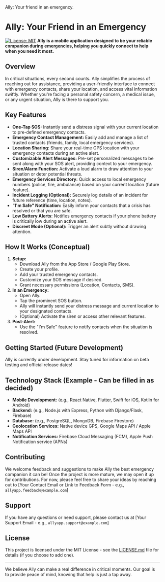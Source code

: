 Ally: Your friend in an emergency.

# Ally: Your Friend in an Emergency

[![License: MIT](https://img.shields.io/badge/License-MIT-yellow.svg)](https://opensource.org/licenses/MIT) **Ally is a mobile application designed to be your reliable companion during emergencies, helping you quickly connect to help when you need it most.**

## Overview

In critical situations, every second counts. Ally simplifies the process of reaching out for assistance, providing a user-friendly interface to connect with emergency contacts, share your location, and access vital information swiftly. Whether you're facing a personal safety concern, a medical issue, or any urgent situation, Ally is there to support you.

## Key Features

* **One-Tap SOS:** Instantly send a distress signal with your current location to pre-defined emergency contacts.
* **Emergency Contact Management:** Easily add and manage a list of trusted contacts (friends, family, local emergency services).
* **Location Sharing:** Share your real-time GPS location with your emergency contacts during an active alert.
* **Customizable Alert Messages:** Pre-set personalized messages to be sent along with your SOS alert, providing context to your emergency.
* **Siren/Alarm Function:** Activate a loud alarm to draw attention to your situation or deter potential threats.
* **Emergency Services Directory:** Quick access to local emergency numbers (police, fire, ambulance) based on your current location (future feature).
* **Incident Logging (Optional):** Securely log details of an incident for future reference (time, location, notes).
* **"I'm Safe" Notification:** Easily inform your contacts that a crisis has resolved or that you are safe.
* **Low Battery Alerts:** Notifies emergency contacts if your phone battery is critically low during an active alert.
* **Discreet Mode (Optional):** Trigger an alert subtly without drawing attention.

## How It Works (Conceptual)

1.  **Setup:**
    * Download Ally from the App Store / Google Play Store.
    * Create your profile.
    * Add your trusted emergency contacts.
    * Customize your SOS message if desired.
    * Grant necessary permissions (Location, Contacts, SMS).
2.  **In an Emergency:**
    * Open Ally.
    * Tap the prominent SOS button.
    * Ally will instantly send your distress message and current location to your designated contacts.
    * (Optional) Activate the siren or access other relevant features.
3.  **Post-Alert:**
    * Use the "I'm Safe" feature to notify contacts when the situation is resolved.

## Getting Started (Future Development)

Ally is currently under development. Stay tuned for information on beta testing and official release dates!

## Technology Stack (Example - Can be filled in as decided)

* **Mobile Development:** (e.g., React Native, Flutter, Swift for iOS, Kotlin for Android)
* **Backend:** (e.g., Node.js with Express, Python with Django/Flask, Firebase)
* **Database:** (e.g., PostgreSQL, MongoDB, Firebase Firestore)
* **Geolocation Services:** Native device GPS, Google Maps API / Apple Maps API
* **Notification Services:** Firebase Cloud Messaging (FCM), Apple Push Notification service (APNs)

## Contributing

We welcome feedback and suggestions to make Ally the best emergency companion it can be! Once the project is more mature, we may open it up for contributions. For now, please feel free to share your ideas by reaching out to [Your Contact Email or Link to Feedback Form - e.g., `allyapp.feedback@example.com`]

## Support

If you have any questions or need support, please contact us at [Your Support Email - e.g., `allyapp.support@example.com`]

## License

This project is licensed under the MIT License - see the [LICENSE.md](LICENSE.md) file for details (if you choose to add one).

---

We believe Ally can make a real difference in critical moments. Our goal is to provide peace of mind, knowing that help is just a tap away.